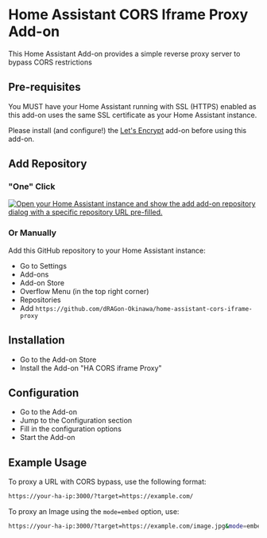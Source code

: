 # Home Assistant CORS Iframe Proxy Add-on
This Home Assistant Add-on provides a simple reverse proxy server to bypass CORS restrictions

## Pre-requisites
You MUST have your Home Assistant running with SSL (HTTPS) enabled as this add-on uses the same SSL certificate as your Home Assistant instance.

Please install (and configure!) the [Let's Encrypt](https://github.com/home-assistant/addons/blob/master/letsencrypt/DOCS.md) add-on before using this add-on.

## Add Repository
### "One" Click
[![Open your Home Assistant instance and show the add add-on repository dialog with a specific repository URL pre-filled.](https://my.home-assistant.io/badges/supervisor_add_addon_repository.svg)](https://my.home-assistant.io/redirect/supervisor_add_addon_repository/?repository_url=https%3A%2F%2Fgithub.com%2FdRAGon-Okinawa%2Fhome-assistant-cors-iframe-proxy)

### Or Manually
Add this GitHub repository to your Home Assistant instance:
- Go to Settings
- Add-ons
- Add-on Store
- Overflow Menu (in the top right corner)
- Repositories
- Add `https://github.com/dRAGon-Okinawa/home-assistant-cors-iframe-proxy`

## Installation
- Go to the Add-on Store
- Install the Add-on "HA CORS iframe Proxy"

## Configuration
- Go to the Add-on
- Jump to the Configuration section
- Fill in the configuration options
- Start the Add-on

## Example Usage

To proxy a URL with CORS bypass, use the following format:

```bash
https://your-ha-ip:3000/?target=https://example.com/
```

To proxy an Image using the `mode=embed` option, use:

```bash
https://your-ha-ip:3000/?target=https://example.com/image.jpg&mode=embed
```